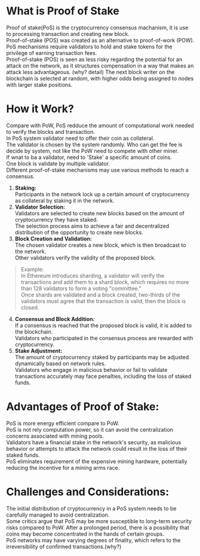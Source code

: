 # What is Proof of Stake
Proof of stake(PoS) is the cryptocurrency consensus machanism, it is use to processing transaction and creating new block.  
Proof-of-stake (POS) was created as an alternative to proof-of-work (POW).  
PoS mechanisms require validators to hold and stake tokens for the privilege of earning transaction fees.  
Proof-of-stake (POS) is seen as less risky regarding the potential for an attack on the network, as it structures compensation in a way that makes an attack less advantageous.  (why? detail)
The next block writer on the blockchain is selected at random, with higher odds being assigned to nodes with larger stake positions.   


# How it Work?
Compare with PoW, PoS redduce the amount of computational work needed to verify the blocks and transaction.  
In PoS system validator need to offer their coin as collateral.  
The validator is chosen by the system randomly. Who can get the fee is decide by system, not like the PoW need to compete with other miner.  
If wnat to ba a validator, need to 'Stake' a specific amount of coins.   
One block is validate by multiple validator.   
Different proof-of-stake mechanisms may use various methods to reach a consensus.   


 
1. **Staking:**   
Participants in the network lock up a certain amount of cryptocurrency as collateral by staking it in the network.  
2. **Validator Selection:**  
Validators are selected to create new blocks based on the amount of cryptocurrency they have staked.  
The selection process aims to achieve a fair and decentralized distribution of the opportunity to create new blocks.  
3. **Block Creation and Validation:**  
The chosen validator creates a new block, which is then broadcast to the network.  
Other validators verify the validity of the proposed block.  
> Example:  
> In Ethereum introduces sharding, a validator will verify the transactions and add them to a shard block, which requires no more than 128 validators to form a voting "committee."  
> Once shards are validated and a block created, two-thirds of the validators must agree that the transaction is valid, then the block is closed.

4. **Consensus and Block Addition:**  
If a consensus is reached that the proposed block is valid, it is added to the blockchain.  
Validators who participated in the consensus process are rewarded with cryptocurrency.  
5. **Stake Adjustment:**  
The amount of cryptocurrency staked by participants may be adjusted dynamically based on network rules.  
Validators who engage in malicious behavior or fail to validate transactions accurately may face penalties, including the loss of staked funds.  



# Advantages of Proof of Stake:
PoS is more energy efficient compare to PoW.  
PoS is not rely computation power, so it can avoid the centralization concerns associated with mining pools.  
Validators have a financial stake in the network's security, as malicious behavior or attempts to attack the network could result in the loss of their staked funds.  
PoS eliminates requirement of the expensive mining hardware, potentially reducing the incentive for a mining arms race.  


# Challenges and Considerations:
The initial distribution of cryptocurrency in a PoS system needs to be carefully managed to avoid centralization.  
Some critics argue that PoS may be more susceptible to long-term security risks compared to PoW. After a prolonged period, there is a possibility that coins may become concentrated in the hands of certain groups.  
PoS networks may have varying degrees of finality, which refers to the irreversibility of confirmed transactions.(why?)  







